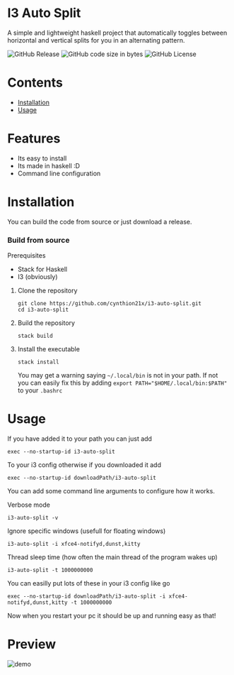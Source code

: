 # I3 Auto Split

A simple and lightweight haskell project that automatically toggles between horizontal
and vertical splits for you in an alternating pattern.

![GitHub Release](https://img.shields.io/github/v/release/cynthion21x/i3-auto-split) ![GitHub code size in bytes](https://img.shields.io/github/languages/code-size/cynthion21x/i3-auto-split) ![GitHub License](https://img.shields.io/github/license/cynthion21x/i3-auto-split)

# Contents

- [Installation](https://github.com/Cynthion21x/i3-auto-split/edit/main/README.md#installation)
- [Usage](https://github.com/Cynthion21x/i3-auto-split/edit/main/README.md#usage)

# Features

- Its easy to install
- Its made in haskell :D
- Command line configuration

# Installation

You can build the code from source or just download a release.

### Build from source

Prerequisites

- Stack for Haskell
- I3 (obviously)

1. Clone the repository

   ```
   git clone https://github.com/cynthion21x/i3-auto-split.git
   cd i3-auto-split
   ```
   
2. Build the repository

   ```
   stack build
   ```

3. Install the executable

   ```
   stack install
   ```

   You may get a warning saying `~/.local/bin` is not in your path. If not you can easily fix this by adding `export PATH="$HOME/.local/bin:$PATH"` to your `.bashrc`

# Usage

If you have added it to your path you can just add
```
exec --no-startup-id i3-auto-split
```
To your i3 config otherwise if you downloaded it add
```
exec --no-startup-id downloadPath/i3-auto-split
```

You can add some command line arguments to configure how it works.

Verbose mode
```
i3-auto-split -v
```

Ignore specific windows (usefull for floating windows)
```
i3-auto-split -i xfce4-notifyd,dunst,kitty
```

Thread sleep time (how often the main thread of the program wakes up)
```
i3-auto-split -t 1000000000
```

You can easilly put lots of these in your i3 config like go
```
exec --no-startup-id downloadPath/i3-auto-split -i xfce4-notifyd,dunst,kitty -t 1000000000
```

Now  when you restart your pc it should be up and running easy as that!

# Preview

![demo](https://github.com/user-attachments/assets/2d4e6988-207c-4a1e-b2f3-a671ed206997)
